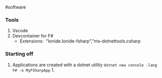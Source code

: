#software 

### Tools
1. Vscode
2. Devcontainer for F#
	- Extensions:  "Ionide.Ionide-fsharp","ms-dotnettools.csharp


### Starting off

1. Applications are created with a dotnet utility
`dotnet new console -lang F# -o MyFSharpApp`
	1. 

